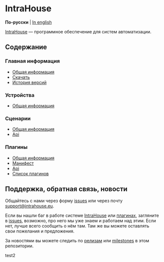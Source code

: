 # IntraHouse

**По-русски** | [In english](docs/en/README.md)

[IntraHouse](http://www.intrahouse.eu/ru/) — программное обеспечение для систем автоматизации.


## Содержание


### Главная информация

* [Общая информация](https://githubfast0490f/intraHouse-Cherry/wiki/Architecture)
* [Скачать](docs/ru/get.md)
* [История версий](CHANGELOG.md)

### Устройства

* [Общая информация](https://githubfast0490f/intraHouse-Cherry/wiki/Device-Set)

### Сценарии

* [Общая информация](https://githubfast0490f/intraHouse-Cherry/wiki/Scenarios)
* [Api](https://githubfast0490f/intraHouse-Cherry/wiki/Scenarios-API)

### Плагины

* [Общая информация](https://githubfast0490f/intraHouse-Cherry/wiki/Concept-of-Plugins)
* [Манифест](https://githubfast0490f/intraHouse-Cherry/wiki/Hardware-plugins-manifest)
* [Api](https://githubfast0490f/intraHouse-Cherry/wiki/Plugin-API)
* [Список плагинов](https://githubfast0490f/intraHouse-Cherry/wiki/Plugins-list)


## Поддержка, обратная связь, новости

Общайтесь с нами через форму [issues](https://githubfast0490f/Doc/issues) или
через почту support@intrahouse.eu.

Если вы нашли баг в работе системе [IntraHouse](http://www.intrahouse.eu/ru/) или
[плагинах](https://intrahouse.ru/product-category/plugins_ru/), загляните в
[issues](https://githubfast0490f/Doc/issues), возможно, про него мы уже знаем и
работаем над этим. Если нет, лучше всего сообщить о нём там. Там же вы можете оставлять свои
пожелания и предложения.

За новостями вы можете следить по
[релизам](https://githubfast0490f/Doc/releases) или
[milestones](https://githubfast0490f/Doc/milestones) в этом репозитории.

test2
